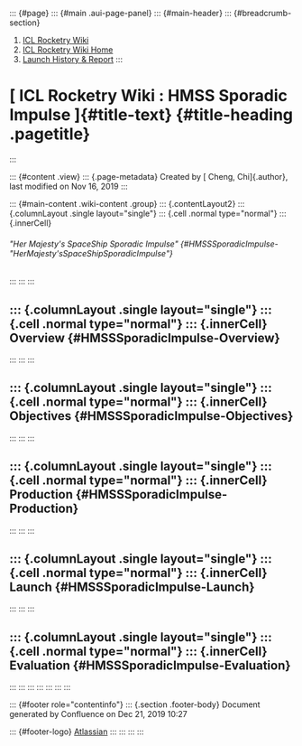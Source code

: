::: {#page}
::: {#main .aui-page-panel}
::: {#main-header}
::: {#breadcrumb-section}
1.  [ICL Rocketry Wiki](index.html)
2.  [ICL Rocketry Wiki Home](ICL-Rocketry-Wiki-Home_142270843.html)
3.  [Launch History & Report](142270857.html)
:::

[ ICL Rocketry Wiki : HMSS Sporadic Impulse ]{#title-text} {#title-heading .pagetitle}
==========================================================
:::

::: {#content .view}
::: {.page-metadata}
Created by [ Cheng, Chi]{.author}, last modified on Nov 16, 2019
:::

::: {#main-content .wiki-content .group}
::: {.contentLayout2}
::: {.columnLayout .single layout="single"}
::: {.cell .normal type="normal"}
::: {.innerCell}
###### \"Her Majesty\'s SpaceShip Sporadic Impulse\" {#HMSSSporadicImpulse-\"HerMajesty'sSpaceShipSporadicImpulse\"}
:::
:::
:::

::: {.columnLayout .single layout="single"}
::: {.cell .normal type="normal"}
::: {.innerCell}
Overview {#HMSSSporadicImpulse-Overview}
--------
:::
:::
:::

::: {.columnLayout .single layout="single"}
::: {.cell .normal type="normal"}
::: {.innerCell}
Objectives {#HMSSSporadicImpulse-Objectives}
----------
:::
:::
:::

::: {.columnLayout .single layout="single"}
::: {.cell .normal type="normal"}
::: {.innerCell}
Production {#HMSSSporadicImpulse-Production}
----------
:::
:::
:::

::: {.columnLayout .single layout="single"}
::: {.cell .normal type="normal"}
::: {.innerCell}
Launch {#HMSSSporadicImpulse-Launch}
------
:::
:::
:::

::: {.columnLayout .single layout="single"}
::: {.cell .normal type="normal"}
::: {.innerCell}
Evaluation {#HMSSSporadicImpulse-Evaluation}
----------
:::
:::
:::
:::
:::
:::
:::

::: {#footer role="contentinfo"}
::: {.section .footer-body}
Document generated by Confluence on Dec 21, 2019 10:27

::: {#footer-logo}
[Atlassian](http://www.atlassian.com/)
:::
:::
:::
:::
